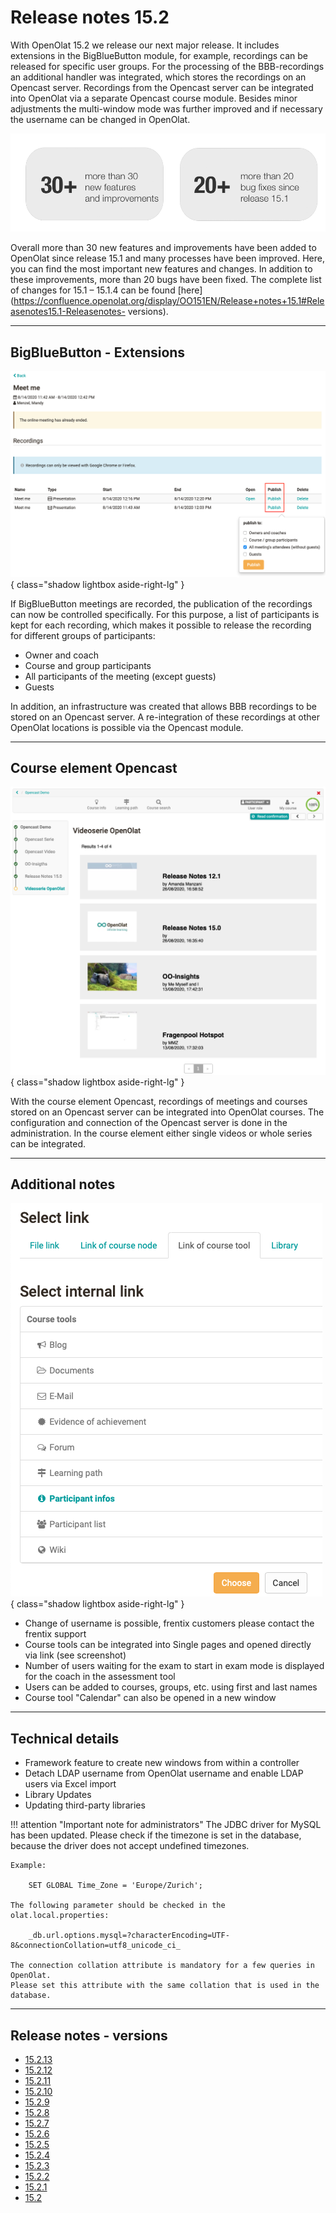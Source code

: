 # Release notes 15.2

With OpenOlat 15.2 we release our next major release. It includes extensions
in the BigBlueButton module, for example, recordings can be released for
specific user groups. For the processing of the BBB-recordings an additional
handler was integrated, which stores the recordings on an Opencast server.
Recordings from the Opencast server can be integrated into OpenOlat via a
separate Opencast course module. Besides minor adjustments the multi-window
mode was further improved and if necessary the username can be changed in
OpenOlat.

![](assets/152/Features_Improvements_Labels_EN.png)

Overall more than 30 new features and improvements have been added to OpenOlat
since release 15.1 and many processes have been improved. Here, you can find
the most important new features and changes. In addition to these
improvements, more than 20 bugs have been fixed. The complete list of changes
for 15.1 – 15.1.4 can be found
[here](https://confluence.openolat.org/display/OO151EN/Release+notes+15.1#Releasenotes15.1-Releasenotes-
versions).

* * *

## BigBlueButton - Extensions

![](assets/152/Screenshot%202020-08-26%20at%2016.19.07.png){ class="shadow lightbox aside-right-lg" }

If BigBlueButton meetings are recorded, the publication of the recordings can
now be controlled specifically. For this purpose, a list of participants is
kept for each recording, which makes it possible to release the recording for
different groups of participants:

  * Owner and coach
  * Course and group participants
  * All participants of the meeting (except guests)
  * Guests

In addition, an infrastructure was created that allows BBB recordings to be
stored on an Opencast server. A re-integration of these recordings at other
OpenOlat locations is possible via the Opencast module.

* * *

## Course element Opencast

![](assets/152/Screenshot%202020-08-28%20at%2009.35.51.png){ class="shadow lightbox aside-right-lg" }

With the course element Opencast, recordings of meetings and courses stored on
an Opencast server can be integrated into OpenOlat courses. The configuration
and connection of the Opencast server is done in the administration. In the
course element either single videos or whole series can be integrated.

* * *

## Additional notes

![](assets/152/Screenshot%202020-08-28%20at%2010.44.53.png){ class="shadow lightbox aside-right-lg" }

  * Change of username is possible, frentix customers please contact the frentix support
  * Course tools can be integrated into Single pages and opened directly via link (see screenshot)
  * Number of users waiting for the exam to start in exam mode is displayed for the coach in the assessment tool
  * Users can be added to courses, groups, etc. using first and last names
  * Course tool "Calendar" can also be opened in a new window

* * *

## Technical details

  * Framework feature to create new windows from within a controller
  * Detach LDAP username from OpenOlat username and enable LDAP users via Excel import
  * Library Updates
  * Updating third-party libraries

!!! attention "Important note for administrators"
	The JDBC driver for MySQL has been updated. Please check if the timezone is
	set in the database, because the driver does not accept undefined timezones.
	
	Example:
	
		SET GLOBAL Time_Zone = 'Europe/Zurich';
	
	The following parameter should be checked in the olat.local.properties:  
	
		_db.url.options.mysql=?characterEncoding=UTF-8&connectionCollation=utf8_unicode_ci_
	
	The connection collation attribute is mandatory for a few queries in OpenOlat.
	Please set this attribute with the same collation that is used in the
	database.

* * *

  

## Release notes - versions

  * [15.2.13](https://jira.openolat.org/secure/ReleaseNote.jspa?projectId=10000&version=17012)
  * [15.2.12](https://jira.openolat.org/secure/ReleaseNote.jspa?projectId=10000&version=17011)
  * [15.2.11](https://jira.openolat.org/secure/ReleaseNote.jspa?projectId=10000&version=17009)
  * [15.2.10](https://jira.openolat.org/secure/ReleaseNote.jspa?projectId=10000&version=17006)
  * [15.2.9](https://jira.openolat.org/secure/ReleaseNote.jspa?projectId=10000&version=17003)
  * [15.2.8](https://jira.openolat.org/secure/ReleaseNote.jspa?projectId=10000&version=17001)
  * [15.2.7](https://jira.openolat.org/secure/ReleaseNote.jspa?projectId=10000&version=16946)
  * [15.2.6](https://jira.openolat.org/secure/ReleaseNote.jspa?projectId=10000&version=16944)
  * [15.2.5](https://jira.openolat.org/secure/ReleaseNote.jspa?projectId=10000&version=16943)
  * [15.2.4](https://jira.openolat.org/secure/ReleaseNote.jspa?projectId=10000&version=16942)
  * [15.2.3](https://jira.openolat.org/secure/ReleaseNote.jspa?projectId=10000&version=16940)
  * [15.2.2](https://jira.openolat.org/secure/ReleaseNote.jspa?projectId=10000&version=16939)
  * [15.2.1](https://jira.openolat.org/secure/ReleaseNote.jspa?projectId=10000&version=16937)
  * [15.2](https://jira.openolat.org/secure/ReleaseNote.jspa?projectId=10000&version=16923)

  

